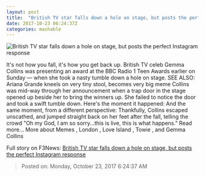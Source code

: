 ```yaml
---
layout: post
title:  "British TV star falls down a hole on stage, but posts the perfect Instagram response"
date: 2017-10-23 06:24:37Z
categories: mashable
---
```


![British TV star falls down a hole on stage, but posts the perfect Instagram response](https://i.amz.mshcdn.com/Sg1YNXF4-yajOvPhi3hI1mlZnnQ=/1200x630/2017%2F10%2F23%2F9c%2Fb5828eb184404a0fb1061467a7ddc53d.59b7f.jpg)

It's not how you fall, it's how you get back up. British TV celeb Gemma Collins was presenting an award at the BBC Radio 1 Teen Awards earlier on Sunday — when she took a nasty tumble down a hole on stage. SEE ALSO: Ariana Grande kneels on very tiny stool, becomes very big meme Collins was mid-way through her announcement when a trap door in the stage opened up beside her to bring the winners up. She failed to notice the door and took a swift tumble down. Here's the moment it happened: And the same moment, from a different perspective: Thankfully, Collins escaped unscathed, and jumped straight back on her feet after the fall, telling the crowd "Oh my God, I am so sorry...this is live, this is what happens." Read more... More about Memes , London , Love Island , Towie , and Gemma Collins


Full story on F3News: [British TV star falls down a hole on stage, but posts the perfect Instagram response](http://www.f3nws.com/n/eeRfFC)

> Posted on: Monday, October 23, 2017 6:24:37 AM
